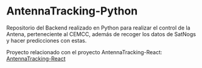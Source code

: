 # AntennaTracking-Python
Repositorio del Backend realizado en Python para realizar el control de la Antena, perteneciente al CEMCC, además de recoger los datos de SatNogs y hacer predicciones con estas. 

Proyecto relacionado con el proyecto AntennaTracking-React: [AntennaTracking-React](https://github.com/DiegoVeraSuazo/AntennaTracking-React)
